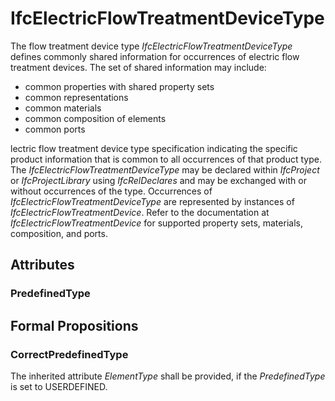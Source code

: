 # IfcElectricFlowTreatmentDeviceType

The flow treatment device type _IfcElectricFlowTreatmentDeviceType_ defines commonly shared information for occurrences of electric flow treatment devices. The set of shared information may include:

* common properties with shared property sets
* common representations
* common materials
* common composition of elements
* common ports
<!-- end of short definition -->

lectric flow treatment device type specification indicating the specific product information that is common to all occurrences of that product type. The _IfcElectricFlowTreatmentDeviceType_ may be declared within _IfcProject_ or _IfcProjectLibrary_ using _IfcRelDeclares_ and may be exchanged with or without occurrences of the type. Occurrences of _IfcElectricFlowTreatmentDeviceType_ are represented by instances of _IfcElectricFlowTreatmentDevice_. Refer to the documentation at _IfcElectricFlowTreatmentDevice_ for supported property sets, materials, composition, and ports.

## Attributes

### PredefinedType


## Formal Propositions

### CorrectPredefinedType
The inherited attribute _ElementType_ shall be provided, if the _PredefinedType_ is set to USERDEFINED.
